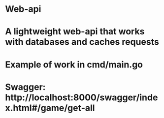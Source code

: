 # Web-api

# A lightweight web-api that works with databases and caches requests 

# Example of work in cmd/main.go

# Swagger: http://localhost:8000/swagger/index.html#/game/get-all